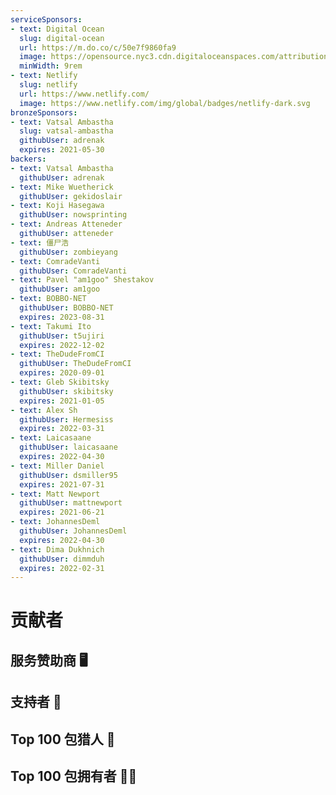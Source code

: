 ```yaml
---
serviceSponsors:
- text: Digital Ocean
  slug: digital-ocean
  url: https://m.do.co/c/50e7f9860fa9
  image: https://opensource.nyc3.cdn.digitaloceanspaces.com/attribution/assets/SVG/DO_Logo_horizontal_blue.svg
  minWidth: 9rem
- text: Netlify
  slug: netlify
  url: https://www.netlify.com/
  image: https://www.netlify.com/img/global/badges/netlify-dark.svg
bronzeSponsors:
- text: Vatsal Ambastha
  slug: vatsal-ambastha
  githubUser: adrenak
  expires: 2021-05-30
backers:
- text: Vatsal Ambastha
  githubUser: adrenak
- text: Mike Wuetherick
  githubUser: gekidoslair
- text: Koji Hasegawa
  githubUser: nowsprinting
- text: Andreas Atteneder
  githubUser: atteneder
- text: 僵尸浩
  githubUser: zombieyang
- text: ComradeVanti
  githubUser: ComradeVanti
- text: Pavel "am1goo" Shestakov
  githubUser: am1goo
- text: BOBBO-NET
  githubUser: BOBBO-NET
  expires: 2023-08-31
- text: Takumi Ito
  githubUser: t5ujiri
  expires: 2022-12-02
- text: TheDudeFromCI
  githubUser: TheDudeFromCI
  expires: 2020-09-01
- text: Gleb Skibitsky
  githubUser: skibitsky
  expires: 2021-01-05
- text: Alex Sh
  githubUser: Hermesiss
  expires: 2022-03-31
- text: Laicasaane
  githubUser: laicasaane
  expires: 2022-04-30
- text: Miller Daniel
  githubUser: dsmiller95
  expires: 2021-07-31
- text: Matt Newport
  githubUser: mattnewport
  expires: 2021-06-21
- text: JohannesDeml
  githubUser: JohannesDeml
  expires: 2022-04-30
- text: Dima Dukhnich
  githubUser: dimmduh
  expires: 2022-02-31
---
```

# 贡献者

## 服务赞助商 🖥️

<SponsorList level="service" :items="$page.frontmatter.serviceSponsors" />

<!-- ## 铜级赞助商 🥉

<SponsorList level="bronze" :items="$page.frontmatter.bronzeSponsors" /> -->

## 支持者 🙏

<SponsorList level="backer" :items="$page.frontmatter.backers" />

## Top 100 包猎人 🔎

<SponsorList level="hunters" :items="$page.frontmatter.hunters" />

## Top 100 包拥有者 🐱‍💻

<SponsorList level="owners" :items="$page.frontmatter.owners" />
